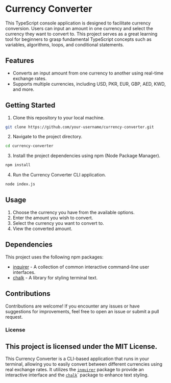 # Currency Converter

This TypeScript console application is designed to facilitate currency conversion. Users can input an amount in one currency and select the currency they want to convert to. This project serves as a great learning tool for beginners to grasp fundamental TypeScript concepts such as variables, algorithms, loops, and conditional statements.

## Features

- Converts an input amount from one currency to another using real-time exchange rates.
- Supports multiple currencies, including USD, PKR, EUR, GBP, AED, KWD, and more.

## Getting Started

1. Clone this repository to your local machine.

```bash
git clone https://github.com/your-username/currency-converter.git
```

2. Navigate to the project directory.

```bash
cd currency-converter
```

3. Install the project dependencies using npm (Node Package Manager).

```bash
npm install
```

4. Run the Currency Converter CLI application.

```bash
node index.js
```

## Usage

1. Choose the currency you have from the available options.
2. Enter the amount you wish to convert.
3. Select the currency you want to convert to.
4. View the converted amount.

## Dependencies

This project uses the following npm packages:
- [inquirer](https://www.npmjs.com/package/inquirer) - A collection of common interactive command-line user interfaces.
- [chalk](https://www.npmjs.com/package/chalk) - A library for styling terminal text.

## Contributions

Contributions are welcome! If you encounter any issues or have suggestions for improvements, feel free to open an issue or submit a pull request.

### License

This project is licensed under the MIT License.
---

This Currency Converter is a CLI-based application that runs in your terminal, allowing you to easily convert between different currencies using real exchange rates. It utilizes the [`inquirer`](https://www.npmjs.com/package/inquirer) package to provide an interactive interface and the [`chalk`](https://www.npmjs.com/package/chalk)` package to enhance text styling.
